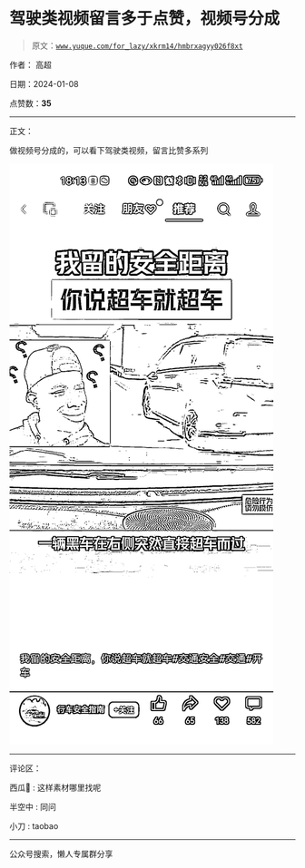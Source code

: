 # 驾驶类视频留言多于点赞，视频号分成

> 原文：[`www.yuque.com/for_lazy/xkrm14/hmbrxagyy026f8xt`](https://www.yuque.com/for_lazy/xkrm14/hmbrxagyy026f8xt)

作者： 高超

日期：2024-01-08

点赞数：**35**

* * *

正文：

做视频号分成的，可以看下驾驶类视频，留言比赞多系列

![](img/1dfcd801ea0e0ca7d9127247f7e80595.png)

* * *

评论区：

西瓜 : 这样素材哪里找呢

半空中 : 同问

小刀 : taobao

* * *

公众号搜索，懒人专属群分享
